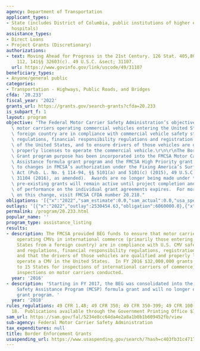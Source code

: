 ```yaml
---
agency: Department of Transportation
applicant_types:
- State (includes District of Columbia, public institutions of higher education and
  hospitals)
assistance_types:
- Direct Loans
- Project Grants (Discretionary)
authorizations:
- text: Moving Ahead for Progress in the 21st Century. 126 Stat. 405,807. Pub. L.
    112, 141§§ 32603(c). 49 U.S.C. &sect; 31107.
  url: https://www.govinfo.gov/link/uscode/49/31107
beneficiary_types:
- Anyone/general public
categories:
- Transportation - Highways, Public Roads, and Bridges
cfda: '20.233'
fiscal_year: '2022'
grants_url: https://grants.gov/search-grants?cfda=20.233
is_subpart_f: 1
layout: program
objective: "The Federal Motor Carrier Safety Administration’s objective is to ensure\
  \ motor carriers operating commercial vehicles entering the United States from a\
  \ foreign country are in compliance with commercial vehicle safety standards and\
  \ regulations, financial responsibility regulations and registration requirements\
  \ of the United States, and to ensure drivers of those vehicles are qualified and\
  \ properly licenses to operate the commercial vehicle.\r\n\r\nThe Border Enforcement\
  \ Grant program purpose has been incorporated into the FMCSA Motor Carrier Safety\
  \ Assistance formula grant program and the FMCSA High Priority grant program due\
  \ to changes in FMCSA’s authorization under the Fixing America’s Surface Transportation\
  \ Act (Pub. L. No. § 114-94, §§ 5101(a) and 5101(c) (2015), 49 U.S.C. §§ 31102(a)-(k),\
  \ 31104 (2016), as amended).  Awards are no longer being made under this CFDA; however,\
  \ pre-existing grants will remain active until project completion and/or period\
  \ of performance on the individual grant agreements expires.  For more information\
  \ on this change, visit FMCSA CFDA number 20.218."
obligations: '[{"x":"2022","sam_estimate":0.0,"sam_actual":0.0,"usa_spending_actual":6060000.0},{"x":"2023","sam_estimate":0.0,"sam_actual":0.0,"usa_spending_actual":1100000.0},{"x":"2024","sam_estimate":0.0,"sam_actual":0.0,"usa_spending_actual":0.0}]'
outlays: '[{"x":"2022","outlay":2530454.63,"obligation":6060000.0},{"x":"2023","outlay":0.0,"obligation":1100000.0},{"x":"2024","outlay":0.0,"obligation":0.0}]'
permalink: /program/20.233.html
popular_name: ''
program_type: assistance_listing
results:
- description: The FMCSA provided BEG funds to ensure that motor carriers and drivers
    operating CMVs in international commerce (primarily those entering the United
    States from a foreign country) are in compliance with U.S. CMV safety standards
    and regulations, financial responsibility regulations, registration requirements,
    and that the drivers of those vehicles are qualified and properly licensed to
    operate a CMV in the United States.  In FY 2016 $32,000,000 grants were awarded
    to 15 States for inspections of international carriers of commerce, with 229,213
    inspections on motor carriers conducted.
  year: '2016'
- description: 'Starting in FY 2017, the BEG was consolidated into the Motor Carrier
    Safety Assistance Program (MCSP) formula grant and will no longer exist as a stand-alone
    grant program. '
  year: '2018'
rules_regulations: 49 CFR 1.48; 49 CFR 350; 49 CFR 350-399; 49 CFR 100-180; 49 CFR
  18.  Publications available through the Government Printing Office $14-$27 per volume.
sam_url: https://sam.gov/fal/5234e8cc64da4e2a8a1b0b1b609452fb/view
sub-agency: Federal Motor Carrier Safety Administration
tax_expenditures: null
title: Border Enforcement Grants
usaspending_url: https://www.usaspending.gov/search/?hash=c403fb31c4717426649142588bc2fced
---
```

